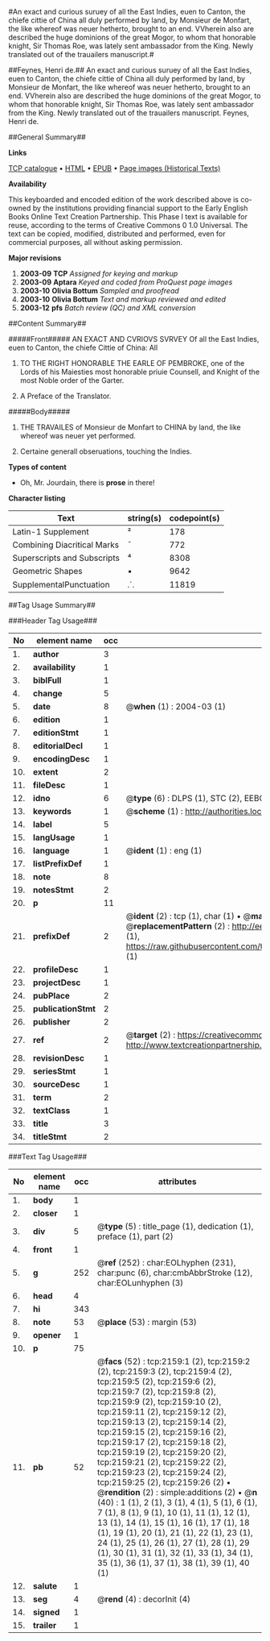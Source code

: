 #An exact and curious suruey of all the East Indies, euen to Canton, the chiefe cittie of China all duly performed by land, by Monsieur de Monfart, the like whereof was neuer hetherto, brought to an end. VVherein also are described the huge dominions of the great Mogor, to whom that honorable knight, Sir Thomas Roe, was lately sent ambassador from the King. Newly translated out of the trauailers manuscript.#

##Feynes, Henri de.##
An exact and curious suruey of all the East Indies, euen to Canton, the chiefe cittie of China all duly performed by land, by Monsieur de Monfart, the like whereof was neuer hetherto, brought to an end. VVherein also are described the huge dominions of the great Mogor, to whom that honorable knight, Sir Thomas Roe, was lately sent ambassador from the King. Newly translated out of the trauailers manuscript.
Feynes, Henri de.

##General Summary##

**Links**

[TCP catalogue](http://www.ota.ox.ac.uk/tcp/)  • 
[HTML](http://tei.it.ox.ac.uk/tcp/Texts-HTML/free/A00/A00709.html)  • 
[EPUB](http://tei.it.ox.ac.uk/tcp/Texts-EPUB/free/A00/A00709.epub) • 
[Page images (Historical Texts)](https://data.historicaltexts.jisc.ac.uk/view?pubId=eebo-99837816e&pageId=eebo-99837816e-2159-1)

**Availability**

This keyboarded and encoded edition of the
	       work described above is co-owned by the institutions
	       providing financial support to the Early English Books
	       Online Text Creation Partnership. This Phase I text is
	       available for reuse, according to the terms of Creative
	       Commons 0 1.0 Universal. The text can be copied,
	       modified, distributed and performed, even for
	       commercial purposes, all without asking permission.

**Major revisions**

1. __2003-09__ __TCP__ *Assigned for keying and markup*
1. __2003-09__ __Aptara__ *Keyed and coded from ProQuest page images*
1. __2003-10__ __Olivia Bottum__ *Sampled and proofread*
1. __2003-10__ __Olivia Bottum__ *Text and markup reviewed and edited*
1. __2003-12__ __pfs__ *Batch review (QC) and XML conversion*

##Content Summary##

#####Front#####
AN
EXACT AND
CVRIOVS SVRVEY
Of all the East Indies, euen to Canton,
the chiefe Cittie of China: All

1. TO
THE RIGHT
HONORABLE
THE EARLE OF PEMBROKE,
one of the Lords
of his Maiesties most honorable priuie
Counsell, and Knight of
the most Noble order
of the Garter.

1. A Preface of
the Translator.

#####Body#####

1. THE
TRAVAILES
of Monsieur de Monfart to
CHINA by land, the like whereof
was neuer yet performed.

1. Certaine generall obseruations,
touching the Indies.

**Types of content**

  * Oh, Mr. Jourdain, there is **prose** in there!

**Character listing**


|Text|string(s)|codepoint(s)|
|---|---|---|
|Latin-1 Supplement|²|178|
|Combining             Diacritical Marks|̄|772|
|Superscripts             and Subscripts|⁴|8308|
|Geometric Shapes|▪|9642|
|SupplementalPunctuation|⸫|11819|

##Tag Usage Summary##

###Header Tag Usage###

|No|element name|occ|attributes|
|---|---|---|---|
|1.|__author__|3||
|2.|__availability__|1||
|3.|__biblFull__|1||
|4.|__change__|5||
|5.|__date__|8| @__when__ (1) : 2004-03 (1)|
|6.|__edition__|1||
|7.|__editionStmt__|1||
|8.|__editorialDecl__|1||
|9.|__encodingDesc__|1||
|10.|__extent__|2||
|11.|__fileDesc__|1||
|12.|__idno__|6| @__type__ (6) : DLPS (1), STC (2), EEBO-CITATION (1), PROQUEST (1), VID (1)|
|13.|__keywords__|1| @__scheme__ (1) : http://authorities.loc.gov/ (1)|
|14.|__label__|5||
|15.|__langUsage__|1||
|16.|__language__|1| @__ident__ (1) : eng (1)|
|17.|__listPrefixDef__|1||
|18.|__note__|8||
|19.|__notesStmt__|2||
|20.|__p__|11||
|21.|__prefixDef__|2| @__ident__ (2) : tcp (1), char (1)  •  @__matchPattern__ (2) : ([0-9\-]+):([0-9IVX]+) (1), (.+) (1)  •  @__replacementPattern__ (2) : http://eebo.chadwyck.com/downloadtiff?vid=$1&page=$2 (1), https://raw.githubusercontent.com/textcreationpartnership/Texts/master/tcpchars.xml#$1 (1)|
|22.|__profileDesc__|1||
|23.|__projectDesc__|1||
|24.|__pubPlace__|2||
|25.|__publicationStmt__|2||
|26.|__publisher__|2||
|27.|__ref__|2| @__target__ (2) : https://creativecommons.org/publicdomain/zero/1.0/ (1), http://www.textcreationpartnership.org/docs/. (1)|
|28.|__revisionDesc__|1||
|29.|__seriesStmt__|1||
|30.|__sourceDesc__|1||
|31.|__term__|2||
|32.|__textClass__|1||
|33.|__title__|3||
|34.|__titleStmt__|2||


###Text Tag Usage###

|No|element name|occ|attributes|
|---|---|---|---|
|1.|__body__|1||
|2.|__closer__|1||
|3.|__div__|5| @__type__ (5) : title_page (1), dedication (1), preface (1), part (2)|
|4.|__front__|1||
|5.|__g__|252| @__ref__ (252) : char:EOLhyphen (231), char:punc (6), char:cmbAbbrStroke (12), char:EOLunhyphen (3)|
|6.|__head__|4||
|7.|__hi__|343||
|8.|__note__|53| @__place__ (53) : margin (53)|
|9.|__opener__|1||
|10.|__p__|75||
|11.|__pb__|52| @__facs__ (52) : tcp:2159:1 (2), tcp:2159:2 (2), tcp:2159:3 (2), tcp:2159:4 (2), tcp:2159:5 (2), tcp:2159:6 (2), tcp:2159:7 (2), tcp:2159:8 (2), tcp:2159:9 (2), tcp:2159:10 (2), tcp:2159:11 (2), tcp:2159:12 (2), tcp:2159:13 (2), tcp:2159:14 (2), tcp:2159:15 (2), tcp:2159:16 (2), tcp:2159:17 (2), tcp:2159:18 (2), tcp:2159:19 (2), tcp:2159:20 (2), tcp:2159:21 (2), tcp:2159:22 (2), tcp:2159:23 (2), tcp:2159:24 (2), tcp:2159:25 (2), tcp:2159:26 (2)  •  @__rendition__ (2) : simple:additions (2)  •  @__n__ (40) : 1 (1), 2 (1), 3 (1), 4 (1), 5 (1), 6 (1), 7 (1), 8 (1), 9 (1), 10 (1), 11 (1), 12 (1), 13 (1), 14 (1), 15 (1), 16 (1), 17 (1), 18 (1), 19 (1), 20 (1), 21 (1), 22 (1), 23 (1), 24 (1), 25 (1), 26 (1), 27 (1), 28 (1), 29 (1), 30 (1), 31 (1), 32 (1), 33 (1), 34 (1), 35 (1), 36 (1), 37 (1), 38 (1), 39 (1), 40 (1)|
|12.|__salute__|1||
|13.|__seg__|4| @__rend__ (4) : decorInit (4)|
|14.|__signed__|1||
|15.|__trailer__|1||
